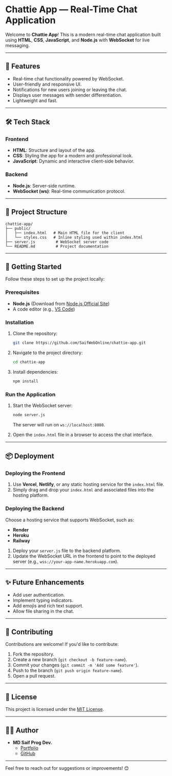 # Chattie App — Real-Time Chat Application

Welcome to **Chattie App**! This is a modern real-time chat application built using **HTML**, **CSS**, **JavaScript**, and **Node.js** with **WebSocket** for live messaging.

---

## 🚀 Features
- Real-time chat functionality powered by WebSocket.
- User-friendly and responsive UI.
- Notifications for new users joining or leaving the chat.
- Displays user messages with sender differentiation.
- Lightweight and fast.

---

## 🛠️ Tech Stack
### Frontend
- **HTML**: Structure and layout of the app.
- **CSS**: Styling the app for a modern and professional look.
- **JavaScript**: Dynamic and interactive client-side behavior.

### Backend
- **Node.js**: Server-side runtime.
- **WebSocket (ws)**: Real-time communication protocol.

---


## 📂 Project Structure
```
chattie-app/
├── public/
│   ├── index.html   # Main HTML file for the client
│   └── styles.css   # Inline styling used within index.html
├── server.js         # WebSocket server code
└── README.md         # Project documentation
```

---

## 🚀 Getting Started
Follow these steps to set up the project locally:

### Prerequisites
- **Node.js** (Download from [Node.js Official Site](https://nodejs.org/))
- A code editor (e.g., [VS Code](https://code.visualstudio.com/))

### Installation
1. Clone the repository:
   ```bash
   git clone https://github.com/SaifWebOnline/chattie-app.git
   ```

2. Navigate to the project directory:
   ```bash
   cd chattie-app
   ```

3. Install dependencies:
   ```bash
   npm install
   ```

### Run the Application
1. Start the WebSocket server:
   ```bash
   node server.js
   ```
   The server will run on `ws://localhost:8080`.

2. Open the `index.html` file in a browser to access the chat interface.

---

## 📦 Deployment
### Deploying the Frontend
1. Use **Vercel**, **Netlify**, or any static hosting service for the `index.html` file.
2. Simply drag and drop your `index.html` and associated files into the hosting platform.

### Deploying the Backend
Choose a hosting service that supports WebSocket, such as:
- **Render**
- **Heroku**
- **Railway**

1. Deploy your `server.js` file to the backend platform.
2. Update the WebSocket URL in the frontend to point to the deployed server (e.g., `wss://your-app-name.herokuapp.com`).


---

## ✨ Future Enhancements
- Add user authentication.
- Implement typing indicators.
- Add emojis and rich text support.
- Allow file sharing in the chat.

---

## 🤝 Contributing
Contributions are welcome! If you'd like to contribute:
1. Fork the repository.
2. Create a new branch (`git checkout -b feature-name`).
3. Commit your changes (`git commit -m 'Add some feature'`).
4. Push to the branch (`git push origin feature-name`).
5. Open a pull request.

---

## 📄 License
This project is licensed under the [MIT License](LICENSE).

---

## 👨‍💻 Author
- **MD Saif Prog Dev.**
  - [Portfolio](https://mdsaifprog2.netlify.app)
  - [GitHub](https://SaifWebOnline/your-username)


---

Feel free to reach out for suggestions or improvements! 😊

